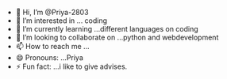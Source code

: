 - 👋 Hi, I’m @Priya-2803
- 👀 I’m interested in ... coding
- 🌱 I’m currently learning ...different languages on coding
- 💞️ I’m looking to collaborate on ...python and webdevelopment
- 📫 How to reach me ...
- 😄 Pronouns: ...Priya
- ⚡ Fun fact: ...i like to give advises.

<!---
Priya-2803/Priya-2803 is a ✨ special ✨ repository because its `README.md` (this file) appears on your GitHub profile.
You can click the Preview link to take a look at your changes.
--->
